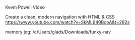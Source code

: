 
Kevin Powell Video

Create a clean, modern navigation with HTML & CSS
https://www.youtube.com/watch?v=SkML640BcoA&t=282s

memory jog:
/c/Users/glads/Downloads/funky-nav